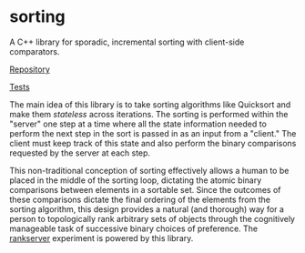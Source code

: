 # sorting

A C++ library for sporadic, incremental sorting with client-side comparators.

[Repository](https://github.com/goromal/sorting)

[Tests](https://github.com/goromal/sorting/blob/master/tests/SortingTest.cpp)

The main idea of this library is to take sorting algorithms like Quicksort and make them *stateless*
across iterations. The sorting is performed within the "server" one step at a time where all the state information needed to perform
the next step in the sort is passed in as an input from a "client." The client must keep track of this state
and also perform the binary comparisons requested by the server at each step.

This non-traditional conception of sorting effectively allows a human to be placed in the middle of the sorting loop,
dictating the atomic binary comparisons between elements in a sortable set. Since the outcomes of these comparisons dictate the
final ordering of the elements from the sorting algorithm, this design provides a natural (and thorough) way for a person to topologically rank
arbitrary sets of objects through the cognitively manageable task of successive binary choices of preference. The [rankserver](./rankserver-cpp.md)
experiment is powered by this library.

